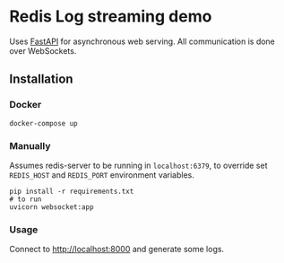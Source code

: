 # Redis Log streaming demo

Uses [FastAPI](https://fastapi.tiangolo.com/) for asynchronous web serving. All communication is done over WebSockets.

## Installation

### Docker
```
docker-compose up
```

### Manually
Assumes redis-server to be running in `localhost:6379`, to override set `REDIS_HOST` and `REDIS_PORT` environment variables.

```
pip install -r requirements.txt
# to run
uvicorn websocket:app
```
### Usage

Connect to <http://localhost:8000> and generate some logs.
